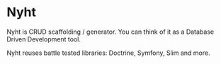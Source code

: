 # Nyht

Nyht is CRUD scaffolding / generator. You can think of it as a Database Driven Development tool.

Nyht reuses battle tested libraries: Doctrine, Symfony, Slim and more.
